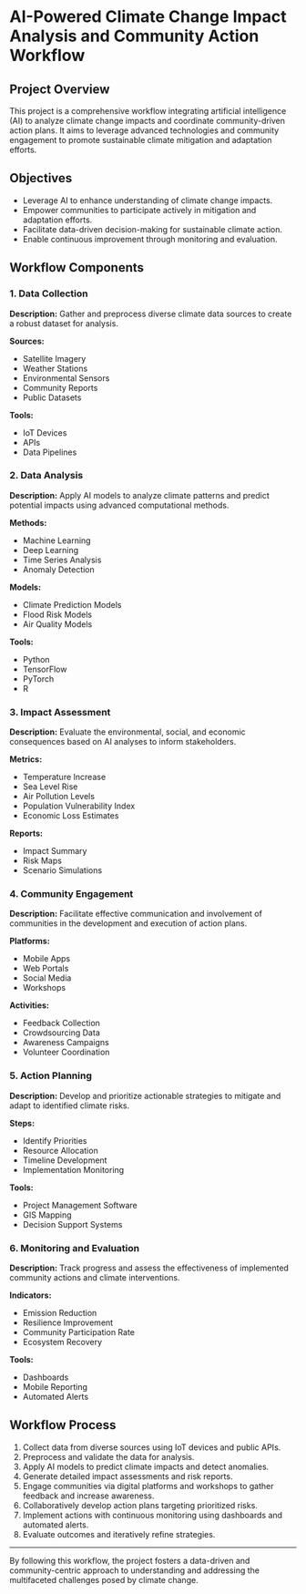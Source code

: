 # AI-Powered Climate Change Impact Analysis and Community Action Workflow

## Project Overview
This project is a comprehensive workflow integrating artificial intelligence (AI) to analyze climate change impacts and coordinate community-driven action plans. It aims to leverage advanced technologies and community engagement to promote sustainable climate mitigation and adaptation efforts.

## Objectives
- Leverage AI to enhance understanding of climate change impacts.
- Empower communities to participate actively in mitigation and adaptation efforts.
- Facilitate data-driven decision-making for sustainable climate action.
- Enable continuous improvement through monitoring and evaluation.

## Workflow Components

### 1. Data Collection
**Description:** Gather and preprocess diverse climate data sources to create a robust dataset for analysis.

**Sources:**
- Satellite Imagery
- Weather Stations
- Environmental Sensors
- Community Reports
- Public Datasets

**Tools:**
- IoT Devices
- APIs
- Data Pipelines

### 2. Data Analysis
**Description:** Apply AI models to analyze climate patterns and predict potential impacts using advanced computational methods.

**Methods:**
- Machine Learning
- Deep Learning
- Time Series Analysis
- Anomaly Detection

**Models:**
- Climate Prediction Models
- Flood Risk Models
- Air Quality Models

**Tools:**
- Python
- TensorFlow
- PyTorch
- R

### 3. Impact Assessment
**Description:** Evaluate the environmental, social, and economic consequences based on AI analyses to inform stakeholders.

**Metrics:**
- Temperature Increase
- Sea Level Rise
- Air Pollution Levels
- Population Vulnerability Index
- Economic Loss Estimates

**Reports:**
- Impact Summary
- Risk Maps
- Scenario Simulations

### 4. Community Engagement
**Description:** Facilitate effective communication and involvement of communities in the development and execution of action plans.

**Platforms:**
- Mobile Apps
- Web Portals
- Social Media
- Workshops

**Activities:**
- Feedback Collection
- Crowdsourcing Data
- Awareness Campaigns
- Volunteer Coordination

### 5. Action Planning
**Description:** Develop and prioritize actionable strategies to mitigate and adapt to identified climate risks.

**Steps:**
- Identify Priorities
- Resource Allocation
- Timeline Development
- Implementation Monitoring

**Tools:**
- Project Management Software
- GIS Mapping
- Decision Support Systems

### 6. Monitoring and Evaluation
**Description:** Track progress and assess the effectiveness of implemented community actions and climate interventions.

**Indicators:**
- Emission Reduction
- Resilience Improvement
- Community Participation Rate
- Ecosystem Recovery

**Tools:**
- Dashboards
- Mobile Reporting
- Automated Alerts

## Workflow Process

1. Collect data from diverse sources using IoT devices and public APIs.
2. Preprocess and validate the data for analysis.
3. Apply AI models to predict climate impacts and detect anomalies.
4. Generate detailed impact assessments and risk reports.
5. Engage communities via digital platforms and workshops to gather feedback and increase awareness.
6. Collaboratively develop action plans targeting prioritized risks.
7. Implement actions with continuous monitoring using dashboards and automated alerts.
8. Evaluate outcomes and iteratively refine strategies.

---

By following this workflow, the project fosters a data-driven and community-centric approach to understanding and addressing the multifaceted challenges posed by climate change.